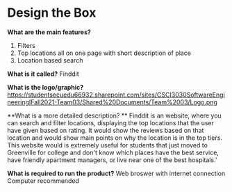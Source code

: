 Design the Box
===

**What are the main features?**
1. Filters
2. Top locations all on one page with short description of place
3. Location based search

**What is it called?**
Finddit

**What is the logo/graphic?**
https://studentsecuedu66932.sharepoint.com/sites/CSCI3030SoftwareEngineeringIFall2021-Team03/Shared%20Documents/Team%2003/Logo.png

**What is a more detailed description? **
Finddit is an website, where you can search and filter locations, displaying the top locations that the user have given based on rating. It would show the reviews based on that location and would show main points on
why the location is in the top tiers. This website would is extremely useful for students that just moved to Greenville for college and don't know which places have the best service, have friendly apartment
managers, or live near one of the best hospitals.'

**What is required to run the product?** 
Web broswer with internet connection
Computer recommended 